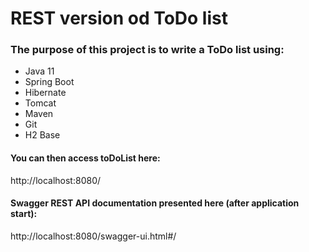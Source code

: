 # REST version od ToDo list

### The purpose of this project is to write a ToDo list using: 
- Java 11
- Spring Boot
- Hibernate
- Tomcat
- Maven
- Git 
- H2 Base

#### You can then access toDoList here:
http://localhost:8080/

#### Swagger REST API documentation presented here (after application start):
http://localhost:8080/swagger-ui.html#/
